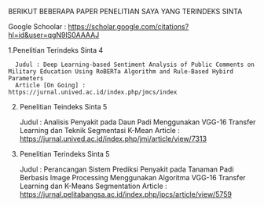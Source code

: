 BERIKUT BEBERAPA PAPER PENELITIAN SAYA YANG TERINDEKS SINTA

Google Schoolar : https://scholar.google.com/citations?hl=id&user=qgN9lS0AAAAJ

   1.Penelitian Terindeks Sinta 4
   
      Judul : Deep Learning-based Sentiment Analysis of Public Comments on Military Education Using RoBERTa Algorithm and Rule-Based Hybird Parameters
      Article [On Going] : https://jurnal.unived.ac.id/index.php/jmcs/index

2. Penelitian Teindeks Sinta 5

   Judul : Analisis Penyakit pada Daun Padi Menggunakan VGG-16 Transfer Learning dan Teknik Segmentasi K-Mean
   Article : https://jurnal.unived.ac.id/index.php/jmi/article/view/7313

3. Penelitian Terindeks Sinta 5
   
   Judul : Perancangan Sistem Prediksi Penyakit pada Tanaman Padi Berbasis Image Processing Menggunakan Algoritma VGG-16 Transfer Learning dan K-Means Segmentation
   Article : https://jurnal.pelitabangsa.ac.id/index.php/jpcs/article/view/5759
